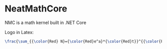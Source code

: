 # NeatMathCore
 NMC is a math kernel built in .NET Core

Logo in Latex:
```latex
\frac{\sum_{{\color{Red} N}={\color{Red}e^a}*{\color{Red}t}}^{{\color{Purple} m}}({\color{Purple} a}*{\color{Purple} t^h})}{C_{{\color{DarkGreen} core}}}
```
